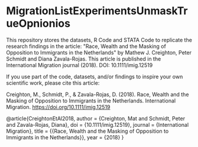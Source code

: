 # MigrationListExperimentsUnmaskTrueOpnionios
This repository stores the datasets, R Code and STATA Code to replicate the research findings in the article:
"Race, Wealth and the Masking of Opposition to Immigrants in the Netherlands" by
Mathew J. Creighton, Peter Schmidt and Diana Zavala-Rojas. This article is published in the
International Migration journal (2018). DOI: 10.1111/imig.12519

If you use part of the code, datasets, and/or findings to inspire your own scientific work, please cite this article:

Creighton, M., Schmidt, P., & Zavala-Rojas, D. (2018). Race, Wealth and the Masking of Opposition to Immigrants 
in the Netherlands. International Migration. https://doi.org/10.1111/imig.12519

@article{CreightonEtAl2018,
author = {Creighton, Mat and Schmidt, Peter and Zavala-Rojas, Diana},
doi = {10.1111/imig.12519},
journal = {International Migration},
title = {{Race, Wealth and the Masking of Opposition to Immigrants in the Netherlands}},
year = {2018}
}
 
